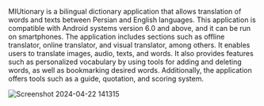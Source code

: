 MIUtionary is a bilingual dictionary application that allows translation of words and texts between Persian and English languages. This application is compatible with Android systems version 6.0 and above, and it can be run on smartphones. The application includes sections such as offline translator, online translator, and visual translator, among others. It enables users to translate images, audio, texts, and words. It also provides features such as personalized vocabulary by using tools for adding and deleting words, as well as bookmarking desired words. Additionally, the application offers tools such as a guide, quotation, and scoring system.


![Screenshot 2024-04-22 141315](https://github.com/musavi79/Android_Dictionary_java/assets/104809077/5e86468c-7a75-4d44-b741-f631a8a236b8)

